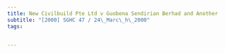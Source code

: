 ```yaml
---
title: New Civilbuild Pte Ltd v Guobena Sendirian Berhad and Another 
subtitle: "[2000] SGHC 47 / 24\_Marc\_h\_2000"
tags:


---
```


